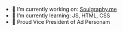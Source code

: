 - 🔭 I’m currently working on: [Soulgraphy.me](https://soulgraphy.me)
- 🌱 I’m currently learning: JS, HTML, CSS
- 💼 Proud Vice President of Ad Personam
